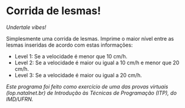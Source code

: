 # Corrida de lesmas!
_Undertale vibes!_

Simplesmente uma corrida de lesmas. Imprime o maior nível entre as lesmas inseridas de acordo com estas informações:

- Level 1: Se a velocidade é menor que 10 cm/h.
- Level 2: Se a velocidade é maior ou igual a 10 cm/h e menor que 20 cm/h.
- Level 3: Se a velocidade é maior ou igual a 20 cm/h.

_Este programa foi feito como exercício de uma das provas virtuais (lop.natalnet.br) de Introdução às Técnicas de Programação (ITP), do IMD/UFRN._
